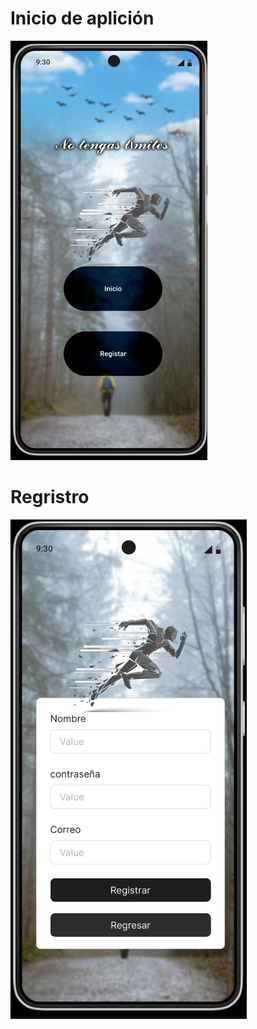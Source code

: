 # Inicio de aplición
![Inicio de la aplicación](imagenes/1.jpeg)
# Regristro
![Regritro](imagenes/Imagene2.jpeg)
